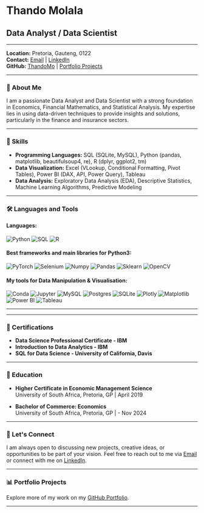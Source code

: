 
# Thando Molala

## Data Analyst / Data Scientist 

---

**Location:** Pretoria, Gauteng, 0122  
**Contact:** [Email](mailto:Thandoreen@gmail.com) | [LinkedIn](https://www.linkedin.com/in/thando-molala-76861b281/)  
**GitHub:** [ThandoMo](https://github.com/ThandoMo) | [Portfolio Projects](https://github.com/ThandoMo/PortfolioProjects)

---

### 👋 About Me

I am a passionate Data Analyst and Data Scientist with a strong foundation in Economics, Financial Mathematics, and Statistical Analysis. My expertise lies in using data-driven techniques to provide insights and solutions, particularly in the finance and insurance sectors.

---

### 💼 Skills

- **Programming Languages:** SQL (SQLite, MySQL), Python (pandas, matplotlib, beautifulsoup4, re), R (dplyr, ggplot2, tm)
- **Data Visualization:** Excel (VLookup, Conditional Formatting, Pivot Tables), Power BI (DAX, API, Power Query), Tableau
- **Data Analysis:** Exploratory Data Analysis (EDA), Descriptive Statistics, Machine Learning Algorithms, Predictive Modeling

---
### 🛠️ Languages and Tools

#### Languages:
![Python](https://img.shields.io/badge/Python-3776AB?style=for-the-badge&logo=python&logoColor=white)
![SQL](https://img.shields.io/badge/SQL-4479A1?style=for-the-badge&logo=postgresql&logoColor=white)
![R](https://img.shields.io/badge/R-276DC3?style=for-the-badge&logo=r&logoColor=white)

#### Best frameworks and main libraries for Python3:
![PyTorch](https://img.shields.io/badge/PyTorch-EE4C2C?style=for-the-badge&logo=pytorch&logoColor=white)
![Selenium](https://img.shields.io/badge/Selenium-43B02A?style=for-the-badge&logo=selenium&logoColor=white)
![Numpy](https://img.shields.io/badge/Numpy-013243?style=for-the-badge&logo=numpy&logoColor=white)
![Pandas](https://img.shields.io/badge/Pandas-150458?style=for-the-badge&logo=pandas&logoColor=white)
![Sklearn](https://img.shields.io/badge/Sklearn-F7931E?style=for-the-badge&logo=scikit-learn&logoColor=white)
![OpenCV](https://img.shields.io/badge/OpenCV-5C3EE8?style=for-the-badge&logo=opencv&logoColor=white)

#### My tools for Data Manipulation & Visualisation:
![Conda](https://img.shields.io/badge/Conda-44A833?style=for-the-badge&logo=anaconda&logoColor=white)
![Jupyter](https://img.shields.io/badge/Jupyter-F37626?style=for-the-badge&logo=jupyter&logoColor=white)
![MySQL](https://img.shields.io/badge/MySQL-4479A1?style=for-the-badge&logo=mysql&logoColor=white)
![Postgres](https://img.shields.io/badge/Postgres-336791?style=for-the-badge&logo=postgresql&logoColor=white)
![SQLite](https://img.shields.io/badge/SQLite-003B57?style=for-the-badge&logo=sqlite&logoColor=white)
![Plotly](https://img.shields.io/badge/Plotly-3F4F75?style=for-the-badge&logo=plotly&logoColor=white)
![Matplotlib](https://img.shields.io/badge/Matplotlib-019733?style=for-the-badge&logo=matplotlib&logoColor=white)
![Power BI](https://img.shields.io/badge/Power%20BI-F2C811?style=for-the-badge&logo=power%20bi&logoColor=black)
![Tableau](https://img.shields.io/badge/Tableau-E97627?style=for-the-badge&logo=tableau&logoColor=white)

---


---

### 📜 Certifications

- **Data Science Professional Certificate - IBM**
- **Introduction to Data Analytics - IBM**
- **SQL for Data Science - University of California, Davis**

---

### 🏫 Education

- **Higher Certificate in Economic Management Science**  
  University of South Africa, Pretoria, GP | April 2019

- **Bachelor of Commerce: Economics**  
  University of South Africa, Pretoria, GP |  - Nov 2024

---

### 💬 Let's Connect

I am always open to discussing new projects, creative ideas, or opportunities to be part of your vision. Feel free to reach out to me via [Email](mailto:Thandoreen@gmail.com) or connect with me on [LinkedIn](https://www.linkedin.com/in/thando-molala-76861b281/).

---

### 📊 Portfolio Projects

Explore more of my work on my [GitHub Portfolio](https://github.com/ThandoMo/PortfolioProjects).

---

